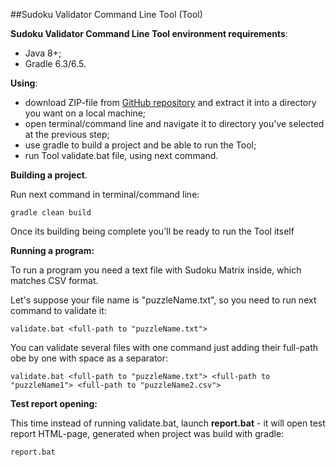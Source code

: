 ##Sudoku Validator Command Line Tool (Tool)


**Sudoku Validator Command Line Tool environment requirements**:

- Java 8+;
- Gradle 6.3/6.5.

**Using**:

- download ZIP-file from [GitHub repository](https://github.com/scie4fun-yz/sudoku-validator) and extract it into a directory you want on a local machine;
- open terminal/command line and navigate it to directory you've selected at the previous step;
- use gradle to build a project and be able to run the Tool;
- run Tool validate.bat file, using next command.

**Building a project**.

Run next command in terminal/command line:
```
gradle clean build
```
Once its building being complete you'll be ready to run the Tool itself

**Running a program:**

To run a program you need a text file with Sudoku Matrix inside, which matches CSV format.

Let's suppose your file name is "puzzleName.txt", so you need to run next command to validate it:

```
validate.bat <full-path to "puzzleName.txt">
```
You can validate several files with one command just adding their full-path obe by one with space as a separator:

```
validate.bat <full-path to "puzzleName.txt"> <full-path to "puzzleName1"> <full-path to "puzzleName2.csv">
```

**Test report opening:**

This time instead of running validate.bat, launch **report.bat** - it will open test report HTML-page, generated when project was build with gradle:
```
report.bat
```